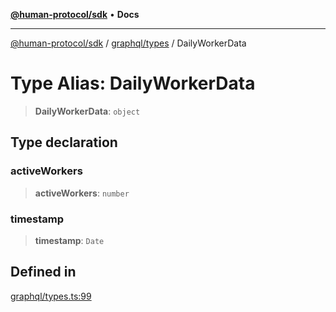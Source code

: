 [**@human-protocol/sdk**](../../../README.md) • **Docs**

***

[@human-protocol/sdk](../../../modules.md) / [graphql/types](../README.md) / DailyWorkerData

# Type Alias: DailyWorkerData

> **DailyWorkerData**: `object`

## Type declaration

### activeWorkers

> **activeWorkers**: `number`

### timestamp

> **timestamp**: `Date`

## Defined in

[graphql/types.ts:99](https://github.com/humanprotocol/human-protocol/blob/249f60968b0f092853c458545691a3700de501e6/packages/sdk/typescript/human-protocol-sdk/src/graphql/types.ts#L99)
